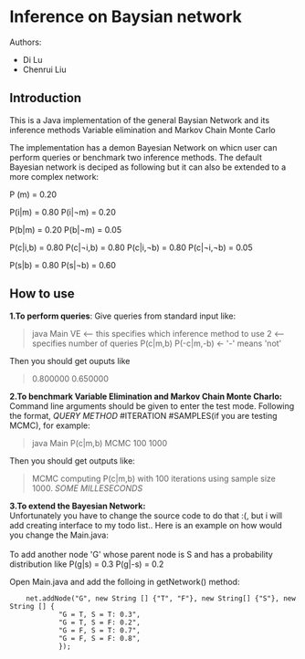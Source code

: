 Inference on Baysian network
============================

Authors:
 * Di Lu
 * Chenrui Liu
 
Introduction
------------

This is a Java implementation of the general Baysian Network and its inference methods Variable elimination and Markov Chain Monte Carlo

The implementation has a demon Bayesian Network on whicn user can perform queries or benchmark two inference methods. The default Bayesian network is deciped as following but it can also be extended to a more complex network:
  
  P (m) = 0.20

  P(i|m) = 0.80 
  P(i|¬m) = 0.20
 
  P(b|m) = 0.20
  P(b|¬m) = 0.05
 
  P(c|i,b) = 0.80 
  P(c|¬i,b) = 0.80 
  P(c|i,¬b) = 0.80
  P(c|¬i,¬b) = 0.05

  P(s|b) = 0.80 
  P(s|¬b) = 0.60


How to use
----------

**1.To perform queries**:
Give queries from standard input like:
> java Main
> VE  <-- this specifies which inference method to use
> 2   <-- specifies number of queries
> P(c|m,b)
> P(-c|m,-b)  <- '-' means 'not'

Then you should get ouputs like
> 0.800000
> 0.650000


**2.To benchmark Variable Elimination and Markov Chain Monte Charlo:**<br />
Command line arguments should be given to enter the test mode. Following the format, _QUERY_ _METHOD_ #ITERATION #SAMPLES(if you are testing MCMC), for example:<br />
> java Main P(c|m,b) MCMC 100 1000

Then you should get outputs like:<br />
> MCMC computing P(c|m,b) with 100 iterations using sample size 1000.
> _SOME MILLESECONDS_


**3.To extend the Bayesian Network:**<br />
Unfortunately you have to change the source code to do that :(, but i will add creating interface to my todo list.. 
Here is an example on how would you change the Main.java:<br />
<br />
To add another node 'G' whose parent node is S and has a probability distribution like
 P(g|s) = 0.3
 P(g|-s) = 0.2

Open Main.java and add the folloing in getNetwork() method:<br />

		net.addNode("G", new String [] {"T", "F"}, new String[] {"S"}, new String [] {
				"G = T, S = T: 0.3",
				"G = T, S = F: 0.2",
				"G = F, S = T: 0.7",
				"G = F, S = F: 0.8",
				});
